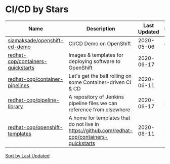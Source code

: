 # CI/CD by Stars

Name | Description | Last Updated | Stars
--- | --- | --- | ---
[siamaksade/openshift-cd-demo](https://github.com/siamaksade/openshift-cd-demo) | CI/CD Demo on OpenShift | 2020-05-06 | 431
[redhat-cop/containers-quickstarts](https://github.com/redhat-cop/containers-quickstarts) | Images & templates for deploying software to OpenShift | 2020-06-17 | 175
[redhat-cop/container-pipelines](https://github.com/redhat-cop/container-pipelines) | Let's get the ball rolling on some Container-driven CI & CD | 2020-06-11 | 107
[redhat-cop/pipeline-library](https://github.com/redhat-cop/pipeline-library) | A repository of Jenkins pipeline files we can reference from elsewhere | 2020-06-17 | 39
[redhat-cop/openshift-templates](https://github.com/redhat-cop/openshift-templates) | A home for templates that do not live in https://github.com/redhat-cop/containers-quickstarts | 2020-06-11 | 21

[Sort by Last Updated](CI_CD.Last%20Updated.md)